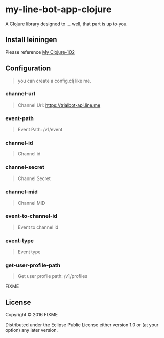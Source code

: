 # my-line-bot-app-clojure

A Clojure library designed to ... well, that part is up to you.

## Install leiningen
Please reference [My Clojure-102](https://github.com/wangchenshu/clojure-102/blob/master/clojure-102.org)

## Configuration
> you can create a config.clj like me.

### channel-url
> Channel Url: https://trialbot-api.line.me

### event-path
> Event Path: /v1/event

### channel-id
> Channel id

### channel-secret
> Channel Secret

### channel-mid
> Channel MID

### event-to-channel-id
> Event to channel id

### event-type
> Event type

### get-user-profile-path
> Get user profile path: /v1/profiles

FIXME

## License

Copyright © 2016 FIXME

Distributed under the Eclipse Public License either version 1.0 or (at
your option) any later version.
